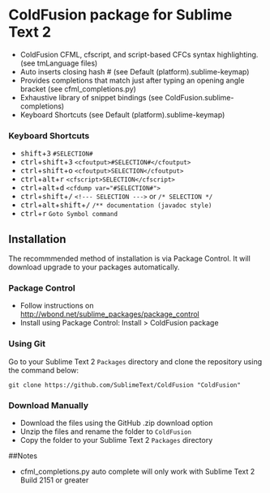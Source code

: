 # ColdFusion package for Sublime Text 2

* ColdFusion CFML, cfscript, and script-based CFCs syntax highlighting. (see tmLanguage files)
* Auto inserts closing hash # (see Default (platform).sublime-keymap)
* Provides completions that match just after typing an opening angle bracket (see cfml_completions.py)
* Exhaustive library of snippet bindings (see ColdFusion.sublime-completions)
* Keyboard Shortcuts (see Default (platform).sublime-keymap)

### Keyboard Shortcuts

* <kbd>shift</kbd>+<kbd>3</kbd> `#SELECTION#`
* <kbd>ctrl</kbd>+<kbd>shift</kbd>+<kbd>3</kbd> `<cfoutput>#SELECTION#</cfoutput>`
* <kbd>ctrl</kbd>+<kbd>shift</kbd>+<kbd>o</kbd> `<cfoutput>SELECTION</cfoutput>`
* <kbd>ctrl</kbd>+<kbd>alt</kbd>+<kbd>r</kbd> `<cfscript>SELECTION</cfscript>`
* <kbd>ctrl</kbd>+<kbd>alt</kbd>+<kbd>d</kbd>  `<cfdump var="#SELECTION#">`
* <kbd>ctrl</kbd>+<kbd>shift</kbd>+<kbd>/</kbd>  `<!--- SELECTION --->` or `/* SELECTION */`
* <kbd>ctrl</kbd>+<kbd>alt</kbd>+<kbd>shift</kbd>+<kbd>/</kbd> `/** documentation (javadoc style)`
* <kbd>ctrl</kbd>+<kbd>r</kbd> `Goto Symbol command`

## Installation

The recommmended method of installation is via Package Control. It will download upgrade to your packages automatically.

### Package Control

* Follow instructions on http://wbond.net/sublime_packages/package_control
* Install using Package Control: Install > ColdFusion package

### Using Git

Go to your Sublime Text 2 `Packages` directory and clone the repository using the command below:

    git clone https://github.com/SublimeText/ColdFusion "ColdFusion"

### Download Manually

* Download the files using the GitHub .zip download option
* Unzip the files and rename the folder to `ColdFusion`
* Copy the folder to your Sublime Text 2 `Packages` directory

##Notes
* cfml_completions.py auto complete will only work with Sublime Text 2 Build 2151 or greater
